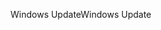 <span data-ttu-id="ba8a5-101">Windows Update</span><span class="sxs-lookup"><span data-stu-id="ba8a5-101">Windows Update</span></span>